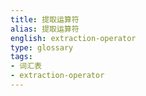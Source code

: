 ```yaml
---
title: 提取运算符
alias: 提取运算符
english: extraction-operator
type: glossary
tags:
- 词汇表
- extraction-operator
---
```

